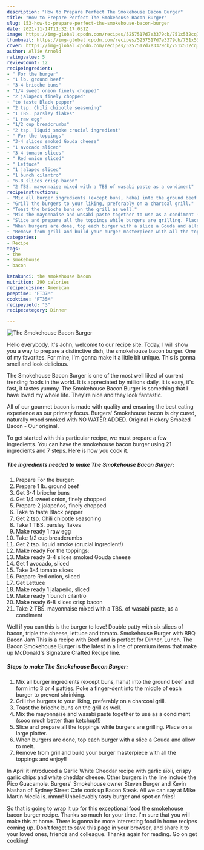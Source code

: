 ```yaml
---
description: "How to Prepare Perfect The Smokehouse Bacon Burger"
title: "How to Prepare Perfect The Smokehouse Bacon Burger"
slug: 153-how-to-prepare-perfect-the-smokehouse-bacon-burger
date: 2021-11-14T11:32:17.031Z
image: https://img-global.cpcdn.com/recipes/5257517d7e3379cb/751x532cq70/the-smokehouse-bacon-burger-recipe-main-photo.jpg
thumbnail: https://img-global.cpcdn.com/recipes/5257517d7e3379cb/751x532cq70/the-smokehouse-bacon-burger-recipe-main-photo.jpg
cover: https://img-global.cpcdn.com/recipes/5257517d7e3379cb/751x532cq70/the-smokehouse-bacon-burger-recipe-main-photo.jpg
author: Allie Arnold
ratingvalue: 5
reviewcount: 12
recipeingredient:
- " For the burger"
- "1 lb. ground beef"
- "3-4 brioche buns"
- "1/4 sweet onion finely chopped"
- "2 jalapeos finely chopped"
- "to taste Black pepper"
- "2 tsp. Chili chipotle seasoning"
- "1 TBS. parsley flakes"
- "1 raw egg"
- "1/2 cup breadcrumbs"
- "2 tsp. liquid smoke crucial ingredient"
- " For the toppings"
- "3-4 slices smoked Gouda cheese"
- "1 avocado sliced"
- "3-4 tomato slices"
- " Red onion sliced"
- " Lettuce"
- "1 jalapeo sliced"
- "1 bunch cilantro"
- "6-8 slices crisp bacon"
- "2 TBS. mayonnaise mixed with a TBS of wasabi paste as a condiment"
recipeinstructions:
- "Mix all burger ingredients (except buns, haha) into the ground beef and form into 3 or 4 patties. Poke a finger-dent into the middle of each burger to prevent shrinking."
- "Grill the burgers to your liking, preferably on a charcoal grill."
- "Toast the brioche buns on the grill as well."
- "Mix the mayonnaise and wasabi paste together to use as a condiment (sooo much better than ketchup!!)"
- "Slice and prepare all the toppings while burgers are grilling. Place on a large platter."
- "When burgers are done, top each burger with a slice a Gouda and allow to melt."
- "Remove from grill and build your burger masterpiece with all the toppings and enjoy!!"
categories:
- Recipe
tags:
- the
- smokehouse
- bacon

katakunci: the smokehouse bacon 
nutrition: 290 calories
recipecuisine: American
preptime: "PT37M"
cooktime: "PT35M"
recipeyield: "3"
recipecategory: Dinner

---
```



![The Smokehouse Bacon Burger](https://img-global.cpcdn.com/recipes/5257517d7e3379cb/751x532cq70/the-smokehouse-bacon-burger-recipe-main-photo.jpg)

Hello everybody, it's John, welcome to our recipe site. Today, I will show you a way to prepare a distinctive dish, the smokehouse bacon burger. One of my favorites. For mine, I'm gonna make it a little bit unique. This is gonna smell and look delicious.

The Smokehouse Bacon Burger is one of the most well liked of current trending foods in the world. It is appreciated by millions daily. It is easy, it's fast, it tastes yummy. The Smokehouse Bacon Burger is something that I have loved my whole life. They're nice and they look fantastic.

All of our gourmet bacon is made with quality and ensuring the best eating experience as our primary focus. Burgers&#39; Smokehouse bacon is dry cured, naturally wood smoked with NO WATER ADDED. Original Hickory Smoked Bacon - Our original.


To get started with this particular recipe, we must prepare a few ingredients. You can have the smokehouse bacon burger using 21 ingredients and 7 steps. Here is how you cook it.

<!--inarticleads1-->

##### The ingredients needed to make The Smokehouse Bacon Burger:

1. Prepare  For the burger:
1. Prepare 1 lb. ground beef
1. Get 3-4 brioche buns
1. Get 1/4 sweet onion, finely chopped
1. Prepare 2 jalapeños, finely chopped
1. Take to taste Black pepper
1. Get 2 tsp. Chili chipotle seasoning
1. Take 1 TBS. parsley flakes
1. Make ready 1 raw egg
1. Take 1/2 cup breadcrumbs
1. Get 2 tsp. liquid smoke (crucial ingredient!)
1. Make ready  For the toppings:
1. Make ready 3-4 slices smoked Gouda cheese
1. Get 1 avocado, sliced
1. Take 3-4 tomato slices
1. Prepare  Red onion, sliced
1. Get  Lettuce
1. Make ready 1 jalapeño, sliced
1. Make ready 1 bunch cilantro
1. Make ready 6-8 slices crisp bacon
1. Take 2 TBS. mayonnaise mixed with a TBS. of wasabi paste, as a condiment


Well if you can this is the burger to love! Double patty with six slices of bacon, triple the cheese, lettuce and tomato. Smokehouse Burger with BBQ Bacon Jam This is a recipe with Beef and is perfect for Dinner, Lunch. The Bacon Smokehouse Burger is the latest in a line of premium items that make up McDonald&#39;s Signature Crafted Recipe line. 

<!--inarticleads2-->

##### Steps to make The Smokehouse Bacon Burger:

1. Mix all burger ingredients (except buns, haha) into the ground beef and form into 3 or 4 patties. Poke a finger-dent into the middle of each burger to prevent shrinking.
1. Grill the burgers to your liking, preferably on a charcoal grill.
1. Toast the brioche buns on the grill as well.
1. Mix the mayonnaise and wasabi paste together to use as a condiment (sooo much better than ketchup!!)
1. Slice and prepare all the toppings while burgers are grilling. Place on a large platter.
1. When burgers are done, top each burger with a slice a Gouda and allow to melt.
1. Remove from grill and build your burger masterpiece with all the toppings and enjoy!!


In April it introduced a Garlic White Cheddar recipe with garlic aïoli, crispy garlic chips and white cheddar cheese. Other burgers in the line include the Pico Guacamole. Burgers&#39; Smokehouse owner Steven Burger and Kevin Nashan of Sydney Street Cafe cook up Bacon Steak. All we can say at Mike Martin Media is. mmm! Unbelievably tasty burger and spot on fries! 

So that is going to wrap it up for this exceptional food the smokehouse bacon burger recipe. Thanks so much for your time. I'm sure that you will make this at home. There is gonna be more interesting food in home recipes coming up. Don't forget to save this page in your browser, and share it to your loved ones, friends and colleague. Thanks again for reading. Go on get cooking!

